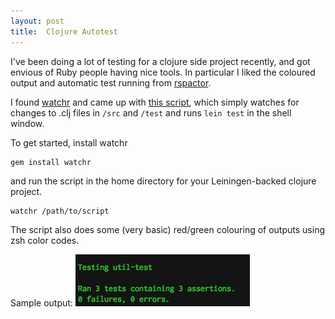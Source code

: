 ```yaml
---
layout: post
title:  Clojure Autotest
---
```

I've been doing a lot of testing for a clojure side project recently, and got envious of Ruby people having nice tools. In particular I liked the coloured output and automatic test running from [rspactor](http://github.com/rubyphunk/rspactor "rspactor").

I found [watchr](http://github.com/mynyml/watchr "watchr") and came up with [this script](http://gist.github.com/251881 "watchr script"), which simply watches for changes to .clj files in `/src` and `/test` and runs `lein test` in the shell window.

To get started, install watchr

    gem install watchr

and run the script in the home directory for your Leiningen-backed clojure project.

    watchr /path/to/script

The script also does some (very basic) red/green colouring of outputs using zsh color codes.

Sample output:
![Sample output](/files/lein-autotest.png "sample output")
